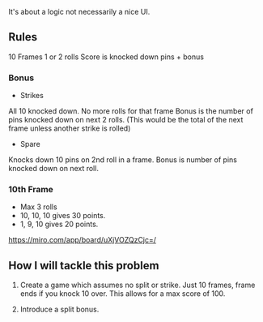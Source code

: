 It's about a logic not necessarily a nice UI.


## Rules 

10 Frames
1 or 2 rolls
Score is knocked down pins + bonus

### Bonus 

- Strikes

All 10 knocked down. 
No more rolls for that frame
Bonus is the number of pins knocked down on next 2 rolls. (This would be the total of the next frame unless another strike is rolled)

- Spare

Knocks down 10 pins on 2nd roll in a frame.
Bonus is number of pins knocked down on next roll.

### 10th Frame

- Max 3 rolls
- 10, 10, 10 gives 30 points. 
- 1, 9, 10 gives 20 points.

https://miro.com/app/board/uXjVOZQzCjc=/

## How I will tackle this problem

1. Create a game which assumes no split or strike. Just 10 frames, frame ends if you knock 10 over. This allows for a max score of 100.

2. Introduce a split bonus. 